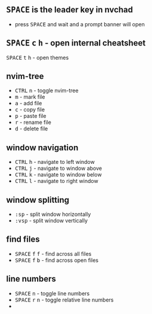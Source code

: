 ## <kbd>SPACE</kbd> is the leader key in nvchad
* press <kbd>SPACE</kbd> and wait and a prompt banner will open

## <kbd>SPACE</kbd> <kbd>c</kbd> <kbd>h</kbd> - open internal cheatsheet

<kbd>SPACE</kbd> <kbd>t</kbd> <kbd>h</kbd> - open themes

## nvim-tree
* <kbd>CTRL</kbd> <kbd>n</kbd> - toggle nvim-tree
* <kbd>m</kbd> - mark file
* <kbd>a</kbd> - add file
* <kbd>c</kbd> - copy file
* <kbd>p</kbd> - paste file
* <kbd>r</kbd> - rename file
* <kbd>d</kbd> - delete file

## window navigation
* <kbd>CTRL</kbd> <kbd>h</kbd> - navigate to left window
* <kbd>CTRL</kbd> <kbd>j</kbd> - navigate to window above
* <kbd>CTRL</kbd> <kbd>k</kbd> - navigate to window below
* <kbd>CTRL</kbd> <kbd>l</kbd> - navigate to right window

## window splitting
* <kbd>:sp</kbd> - split window horizontally
* <kbd>:vsp</kbd> - split window vertically

## find files
* <kbd>SPACE</kbd> <kbd>f</kbd> <kbd>f</kbd> - find across all files 
* <kbd>SPACE</kbd> <kbd>f</kbd> <kbd>b</kbd> - find across open files

## line numbers
* <kbd>SPACE</kbd> <kbd>n</kbd> - toggle line numbers
* <kbd>SPACE</kbd> <kbd>r</kbd> <kbd>n</kbd> - toggle relative line numbers
* 

